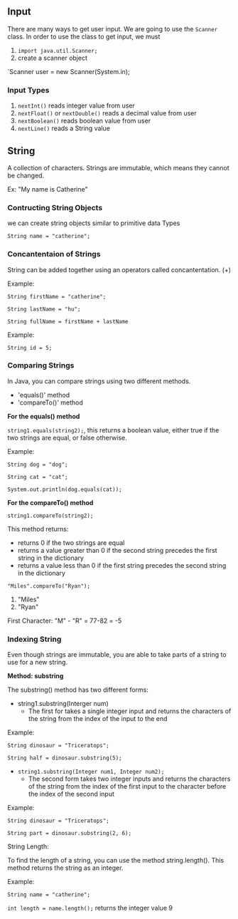 ## Input
There are many ways to get user input. We are going to use the `Scanner` class. In order to use the class to get input, we must 

1. `import java.util.Scanner;`
2. create a scanner object

`Scanner user = new Scanner(System.in);

### Input Types
1. `nextInt()` reads integer value from user
2. `nextFloat()` or `nextDouble()` reads a decimal value from user
3. `nextBoolean()` 	reads boolean value from user
4. `nextLine()` reads a String value

## String
A collection of characters. Strings are immutable, which means they cannot be changed. 

Ex: "My name is Catherine"

### Contructing String Objects

we can create string objects similar to primitive data Types

`String name = "catherine";`

### Concantentaion of Strings

String can be added together using an operators called concantentation. (+)

Example:

`String firstName = "catherine";`

`String lastName = "hu";`

`String fullName = firstName + lastName`

Example:

`String id = 5;`

### Comparing Strings

In Java, you can compare strings using two different methods.
- 'equals()' method
- 'compareTo()' method

**For the equals() method**

`string1.equals(string2);`, this returns a boolean value, either true if the two strings are equal, or false otherwise.

Example:

`String dog = "dog";`

`String cat = "cat";`

`System.out.println(dog.equals(cat));`

**For the compareTo() method**

`string1.compareTo(string2);`

This method returns:
- returns 0 if the two strings are equal 
- returns a value greater than 0 if the second string precedes the first string in the dictionary
- returns a value less than 0 if the first string precedes the second string in the dictionary

`"Miles".compareTo("Ryan");`

1. "Miles"
2. "Ryan"

First Character: "M" - "R" = 77-82 = -5


### Indexing String

Even though strings are immutable, you are able to take parts of a string to use for a new string.

**Method: substring**

The substring() method has two different forms:
- string1.substring(Interger num)
  - The first for takes a single integer input and returns the characters of the string from the index of the input to the end

Example:

`String dinosaur = "Triceratops";`

`String half = dinosaur.substring(5);`

- `string1.substring(Integer num1, Integer num2);`
  - The second form takes two integer inputs and returns the characters of the string from the index of the first input to the character before the index of the second input 

Example:

`String dinosaur = "Triceratops";`

`String part = dinosaur.substring(2, 6);`

String Length:

To find the length of a string, you can use the method string.length(). This method returns the string as an integer.

Example:

`String name = "catherine";`

`int length = name.length();` returns the integer value 9

